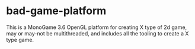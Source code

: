 # bad-game-platform

This is a MonoGame 3.6 OpenGL platform for creating X type of 2d game, may or may-not be multithreaded, and includes all the tooling to create a X type game.
